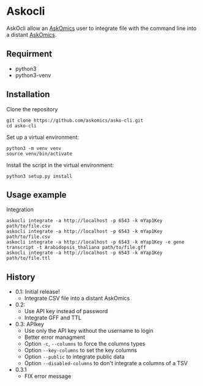 Askocli
========

AskOcli allow an [AskOmics](https://github.com/askomics/askomics) user to integrate file with the command line into a distant [AskOmics](https://github.com/askomics/askomics).

Requirment
----------

- python3
- python3-venv

Installation
------------

Clone the repository

    git clone https://github.com/askomics/asko-cli.git
    cd asko-cli

Set up a virtual environment:

    python3 -m venv venv
    source venv/bin/activate

Install the script in the virtual environment:

    python3 setup.py install

Usage example
-------------

Integration

    askocli integrate -a http://localhost -p 6543 -k mYap1Key path/to/file.csv
    askocli integrate -a http://localhost -p 6543 -k mYap1Key path/to/file.csv
    askocli integrate -a http://localhost -p 6543 -k mYap1Key -e gene transcript -t Arabidopsis_thaliana path/to/file.gff
    askocli integrate -a http://localhost -p 6543 -k mYap1Key path/to/file.ttl


History
-------

- 0.1: Initial release!
    - Integrate CSV file into a distant AskOmics
- 0.2: 
   - Use API key instead of password
   - Integrate GFF and TTL
- 0.3: APIkey
   - Use only the API key without the username to login
   - Better error managment
   - Option `-c`, `--columns` to force the columns types
   - Option `--key-columns` to set the key columns
   - Option `--public` to integrate public data
   - Option `--disabled-columns` to don't integrate a columns of a TSV
- 0.3.1
   - FIX error message
